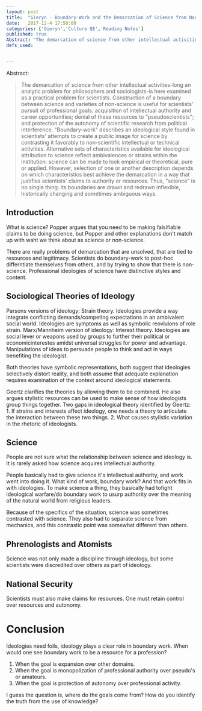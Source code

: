 ```yaml
---
layout: post
title:  "Gieryn - Boundary-Work and the Demarcation of Science from Non-Science"
date:   2017-12-4 17:50:00
categories: ['Gieryn','Culture QE','Reading Notes']
published: true
Abstract: "The demarcation of science from other intellectual activities-long an analytic problem for philosophers and sociologists-is here examined as a practical problem for scientists. Construction of a boundary between science and varieties of non-science is useful for scientists' pursuit of professional goals: acquisition of intellectual authority and career opportunities; denial of these resources to "pseudoscientists"; and protection of the autonomy of scientific research from political interference. "Boundary-work" describes an ideological style found in scientists' attempts to create a public image for science by contrasting it favorably to non-scientific intellectual or technical activities. Alternative sets of characteristics available for ideological attribution to science reflect ambivalences or strains within the institution: science can be made to look empirical or theoretical, pure or applied. However, selection of one or another description depends on which characteristics best achieve the demarcation in a way that justifies scientists' claims to authority or resources. Thus, "science" is no single thing: its boundaries are drawn and redrawn inflexible, historically changing and sometimes ambiguous ways"
defs_used:


---
```

Abstract:
>The demarcation of science from other intellectual activities-long an analytic problem for philosophers and sociologists-is here examined as a practical problem for scientists. Construction of a boundary between science and varieties of non-science is useful for scientists' pursuit of professional goals: acquisition of intellectual authority and career opportunities; denial of these resources to "pseudoscientists"; and protection of the autonomy of scientific research from political interference. "Boundary-work" describes an ideological style found in scientists' attempts to create a public image for science by contrasting it favorably to non-scientific intellectual or technical activities. Alternative sets of characteristics available for ideological attribution to science reflect ambivalences or strains within the institution: science can be made to look empirical or theoretical, pure or applied. However, selection of one or another description depends on which characteristics best achieve the demarcation in a way that justifies scientists' claims to authority or resources. Thus, "science" is no single thing: its boundaries are drawn and redrawn inflexible, historically changing and sometimes ambiguous ways.

## Introduction

What is science? Popper argues that you need to be making falsifiable claims to be doing science, but Popper and other explanations don't match up with waht we think about as science or non-science.

There are really problems of demarcation that are unsolved, that are tied to resources and legitimacy.  Scientists do boundary-work to post-hoc differntiate themselves from others, and by trying to show that there is non-science. Professional ideologies of science have distinctive styles and content.

## Sociological Theories of Ideology
<def>Parsons versions of ideology: Strain theory. Ideologies provide a way integrate conflicting demands/competing expectations in an ambivalent social world. Ideologies are symptoms as well as symbolic reovluions of role strain. </def>
<def>Marx/Mannheim version of ideology: Interest theory. Ideologies are social lever or weapons used by groups to further their political or economicinterestes amidst universal struggles for power and advantage. Manipulations of ideas to persuade people to think and act in ways benefiting the ideologist. </def>

Both theories have symbolic representations, both suggest that ideologies selectively distort reality, and both assume that adequate explanation requires examination of the context around ideological statements.

Geertz clarifies the theories by allowing them to be combined. He also argues stylistic resources can be used to make sense of how ideologists group things together.
<def>Two gaps in ideological theory identified by Geertz: 1. If strains and interests affect ideology, one needs a theory to articulate the interaction between these two things.  2. What causes stylistic variation in the rhetoric of ideologists.

## Science

People are not sure what the relationship between science and ideology is. It is rarely asked how science acquires intellectual authority.

People basically had to give science it's intellectual authority, and work went into doing it. What kind of work, boundary work? And that work fits in with ideologies. To make science a thing, they basically had tofight ideological warfare/do boundary work to usurp authority over the meaning of the natural world from religious leaders.

Because of the specifics of the situation, science was sometimes contrasted with science. They also had to separate science from mechanics, and this contrastic point was somewhat different than others.

## Phrenologists and Atomists

Science was not only made a discipline through ideology, but some scientists were discredited over others as part of ideology.

## National Security

Scientists must also make claims for resources. One must retain control over resources and autonomy.

# Conclusion

Ideologies need foils, ideology plays a clear role in boundary work. When would one see boundary work to be a resource for a profession?

1. When the goal is expansion over other domains.
2. When the goal is monopolization of professional authority over pseudo's or amateurs.
3. When the goal is protection of autonomy over professional activity.


I guess the question is, where do the goals come from? How do you identify the truth from the use of knowledge?
